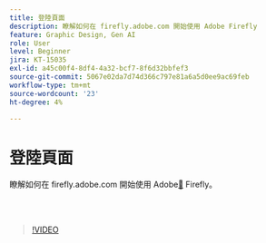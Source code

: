 ```yaml
---
title: 登陸頁面
description: 瞭解如何在 firefly.adobe.com 開始使用 Adobe Firefly
feature: Graphic Design, Gen AI
role: User
level: Beginner
jira: KT-15035
exl-id: a45c00f4-8df4-4a32-bcf7-8f6d32bbfef3
source-git-commit: 5067e02da7d74d366c797e81a6a5d0ee9ac69feb
workflow-type: tm+mt
source-wordcount: '23'
ht-degree: 4%

---
```


# 登陸頁面

瞭解如何在 firefly.adobe.com 開始使用 Adobe[&#128279;](https://firefly.adobe.com/) Firefly。

<br> 

>[!VIDEO](https://video.tv.adobe.com/v/3427607?quality=12&learn=on&hidetitle=true)
